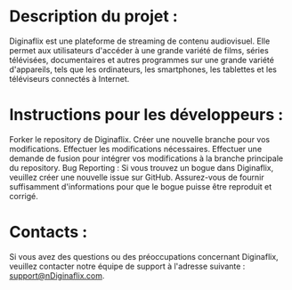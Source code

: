  # Description du projet :

Diginaflix est une plateforme de streaming de contenu audiovisuel. Elle permet aux utilisateurs d'accéder à une grande variété de films, séries télévisées, documentaires et autres programmes sur une grande variété d'appareils, tels que les ordinateurs, les smartphones, les tablettes et les téléviseurs connectés à Internet.

 # Instructions pour les développeurs :

Forker le repository de Diginaflix.
Créer une nouvelle branche pour vos modifications.
Effectuer les modifications nécessaires.
Effectuer une demande de fusion pour intégrer vos modifications à la branche principale du repository.
Bug Reporting :
Si vous trouvez un bogue dans Diginaflix, veuillez créer une nouvelle issue sur GitHub. Assurez-vous de fournir suffisamment d'informations pour que le bogue puisse être reproduit et corrigé.

 # Contacts :

Si vous avez des questions ou des préoccupations concernant Diginaflix, veuillez contacter notre équipe de support à l'adresse suivante : support@nDiginaflix.com.
